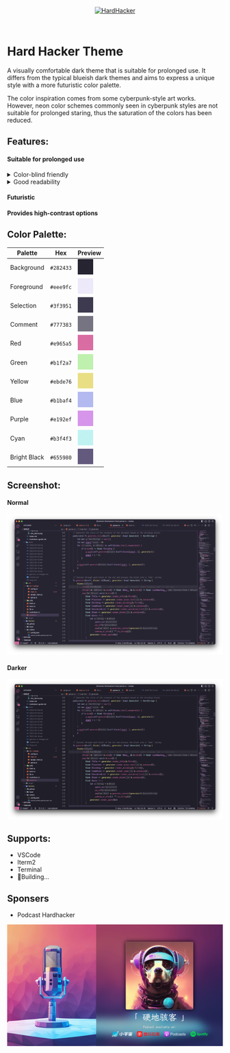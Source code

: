 <p align="center">
  <a href="https://podcasts.apple.com/au/podcast/%E7%A1%AC%E5%9C%B0%E9%AA%87%E5%AE%A2/id1678465783" target="_blank" rel="noopener noreferrer">
    <img width="180" src="media/logo/logo.png" alt="HardHacker">
  </a>
</p>
<br/>

# Hard Hacker Theme

A visually comfortable dark theme that is suitable for prolonged use. It differs from the typical blueish dark themes and aims to express a unique style with a more futuristic color palette.

The color inspiration comes from some cyberpunk-style art works. However, neon color schemes commonly seen in cyberpunk styles are not suitable for prolonged staring, thus the saturation of the colors has been reduced.

## Features:

#### Suitable for prolonged use

<details><summary>Color-blind friendly</summary>
<p>
<img width="920" src="media/foundamental/color_blind_safe.png" alt="Color Blind">
</p>
</details>

<details><summary>Good readability</summary>
<p>
<img width="920" src="media/foundamental/enough_contrast.png" alt="Enough Contrast">
</p>
</details>

#### Futuristic
#### Provides high-contrast options


## Color Palette:

| Palette       | Hex         | Preview                                          |
| ------------- | ----------- | ------------------------------------------------ |
| Background    | `#282433`   | ![background](media/colors/background.png)       |
| Foreground    | `#eee9fc`   | ![foreground](media/colors/foreground.png)       |
| Selection     | `#3f3951`   | ![selection](media/colors/selection.png)         |
| Comment       | `#777383`   | ![comment](media/colors/comment.png)             |
| Red           | `#e965a5`   | ![red](media/colors/red.png)                     |
| Green         | `#b1f2a7`   | ![green](media/colors/green.png)                 |
| Yellow        | `#ebde76`   | ![yellow](media/colors/yellow.png)               |
| Blue          | `#b1baf4`   | ![blue](media/colors/blue.png)                   |
| Purple        | `#e192ef`   | ![purple](media/colors/purple.png)               |
| Cyan          | `#b3f4f3`   | ![cyan](media/colors/cyan.png)                   |
| Bright Black  | `#655980`   | ![bright black](media/colors/bright%20black.png) |

## Screenshot:
#### Normal
![Normal](vscode/screenshots/rust-normal.png)
#### Darker
![Darker](vscode/screenshots/rust-darker.png)

## Supports:
* VSCode
* Iterm2
* Terminal
* 🚧Building...

## Sponsers
* Podcast Hardhacker
<p>
  <a href="https://podcasts.apple.com/au/podcast/%E7%A1%AC%E5%9C%B0%E9%AA%87%E5%AE%A2/id1678465783" target="_blank" rel="noopener noreferrer">
    <img width="620" src="media/sponsers/hardhacker-podcast.png" alt="HardHacker">
  </a>
</p>
